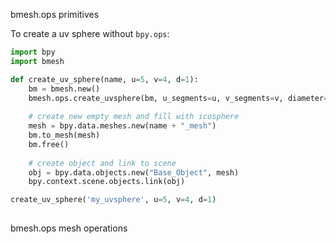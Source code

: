 bmesh.ops primitives

To create a uv sphere without `bpy.ops`:
```python
import bpy
import bmesh

def create_uv_sphere(name, u=5, v=4, d=1):
    bm = bmesh.new()
    bmesh.ops.create_uvsphere(bm, u_segments=u, v_segments=v, diameter=d)
    
    # create new empty mesh and fill with icosphere
    mesh = bpy.data.meshes.new(name + "_mesh")
    bm.to_mesh(mesh)
    bm.free()
    
    # create object and link to scene
    obj = bpy.data.objects.new("Base_Object", mesh)
    bpy.context.scene.objects.link(obj)

create_uv_sphere('my_uvsphere', u=5, v=4, d=1)
    
```

bmesh.ops mesh operations